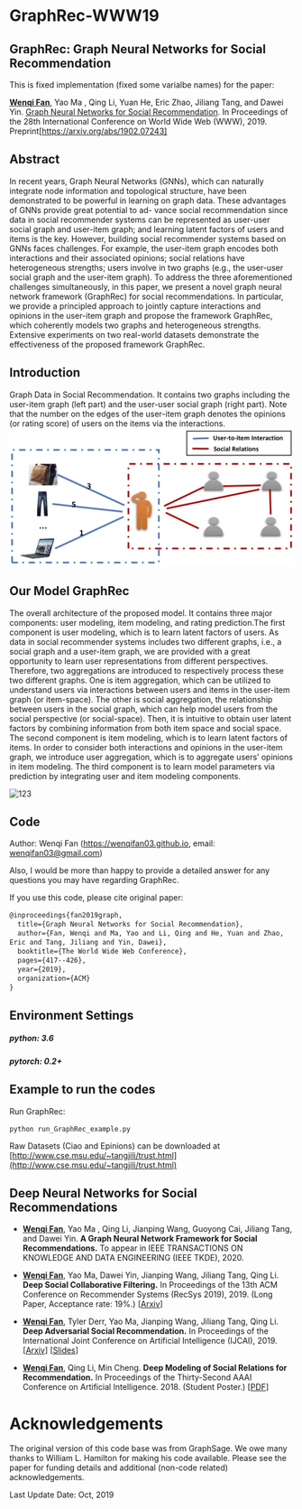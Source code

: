 # GraphRec-WWW19

## GraphRec: Graph Neural Networks for Social Recommendation

This is fixed implementation (fixed some varialbe names) for the paper:

[**<u>Wenqi Fan</u>**](https://wenqifan03.github.io), Yao Ma , Qing Li, Yuan He, Eric Zhao, Jiliang Tang, and Dawei Yin. [Graph Neural Networks for Social Recommendation](https://arxiv.org/pdf/1902.07243.pdf). 
In Proceedings of the 28th International Conference on World Wide Web (WWW), 2019. 
Preprint[https://arxiv.org/abs/1902.07243]


## Abstract
In recent years, Graph Neural Networks (GNNs), which can naturally integrate node information and topological structure, have been demonstrated to be powerful in learning on graph data. These advantages of GNNs provide great potential to ad- vance social recommendation since data in social recommender systems can be represented as user-user social graph and user-item graph; and learning latent factors of users and items is the key. However, building social recommender systems based on GNNs faces challenges. For example, the user-item graph encodes both interactions and their associated opinions; social relations have heterogeneous strengths; users involve in two graphs (e.g., the user-user social graph and the user-item graph). To address the three aforementioned challenges simultaneously, in this paper, we present a novel graph neural network framework (GraphRec) for social recommendations. In particular, we provide a principled approach to jointly capture interactions and opinions in the user-item graph and propose the framework GraphRec, which coherently models two graphs and heterogeneous strengths. Extensive experiments on two real-world datasets demonstrate the effectiveness of the proposed framework GraphRec.



## Introduction
 Graph Data in Social Recommendation. It contains two graphs including the user-item graph (left part) and the user-user social graph (right part). Note that the number on the edges of the user-item graph denotes the opinions (or rating score) of users on the items via the interactions.
![ 123](intro.png "Social Recommendations")


## Our Model GraphRec
The overall architecture of the proposed model. It contains three major components: user modeling, item modeling, and rating prediction.The first component is user modeling, which is to learn latent factors of users. As data in social recommender systems includes two different graphs, i.e., a social graph and a user-item graph, we are provided with a great opportunity to learn user representations from different perspectives. Therefore, two aggregations are introduced to respectively process these two different graphs. One is item aggregation, which can be utilized to understand users via interactions between users and items in the user-item graph (or item-space). The other is social aggregation, the relationship between users in the social graph, which can help model users from the social perspective (or social-space). Then, it is intuitive to obtain user latent factors by combining information from both item space and social space. The second component is item modeling, which is to learn latent factors of items. In order to consider both interactions and opinions in the user-item graph, we introduce user aggregation, which is to aggregate users’ opinions in item modeling. The third component is to learn model parameters via prediction by integrating user and item modeling components.

![ 123](GraphRec.png "GraphRec")


## Code

Author: Wenqi Fan (https://wenqifan03.github.io, email: wenqifan03@gmail.com) 

Also, I would be more than happy to provide a detailed answer for any questions you may have regarding GraphRec.

If you use this code, please cite original paper:
```
@inproceedings{fan2019graph,
  title={Graph Neural Networks for Social Recommendation},
  author={Fan, Wenqi and Ma, Yao and Li, Qing and He, Yuan and Zhao, Eric and Tang, Jiliang and Yin, Dawei},
  booktitle={The World Wide Web Conference},
  pages={417--426},
  year={2019},
  organization={ACM}
}
```

## Environment Settings
##### python: 3.6
##### pytorch: 0.2+

## Example to run the codes

Run GraphRec:
```
python run_GraphRec_example.py
```

Raw Datasets (Ciao and Epinions)  can be downloaded at [http://www.cse.msu.edu/~tangjili/trust.html](http://www.cse.msu.edu/~tangjili/trust.html)

## Deep Neural Networks for Social Recommendations

*  **<u>Wenqi Fan</u>**, Yao Ma , Qing Li, Jianping Wang, Guoyong Cai, Jiliang Tang, and Dawei Yin. **A Graph Neural Network Framework for Social Recommendations.** To appear in IEEE TRANSACTIONS ON KNOWLEDGE AND DATA ENGINEERING (IEEE TKDE), 2020.

* **<u>Wenqi Fan</u>**, Yao Ma, Dawei Yin, Jianping Wang, Jiliang Tang, Qing Li.
  **Deep Social Collaborative Filtering.** In Proceedings of the 13th ACM Conference on Recommender Systems (RecSys 2019), 2019. (Long Paper,  Acceptance rate: 19%.) [[Arxiv](https://arxiv.org/abs/1907.06853)]    

* **<u>Wenqi Fan</u>**, Tyler Derr, Yao Ma, Jianping Wang, Jiliang Tang, Qing Li.
  **Deep Adversarial Social Recommendation.**  In Proceedings of the International Joint Conference on Artificial Intelligence (IJCAI), 2019. [[Arxiv](https://arxiv.org/abs/1905.13160)]   [[Slides](https://drive.google.com/file/d/1lCvxGlkBm6ux3KderXlE0YE9ELSHlfbh/view?usp=sharing)]

* **<u>Wenqi Fan</u>**, Qing Li, Min Cheng. **Deep Modeling of Social Relations for Recommendation.**  In Proceedings of the Thirty-Second AAAI Conference on Artificial Intelligence. 2018. (Student Poster.)  [[PDF](https://www.aaai.org/ocs/index.php/AAAI/AAAI18/paper/viewPaper/16075)]



# Acknowledgements
The original version of this code base was from GraphSage. We owe many thanks to William L. Hamilton for making his code available. 
Please see the paper for funding details and additional (non-code related) acknowledgements.

Last Update Date: Oct, 2019

